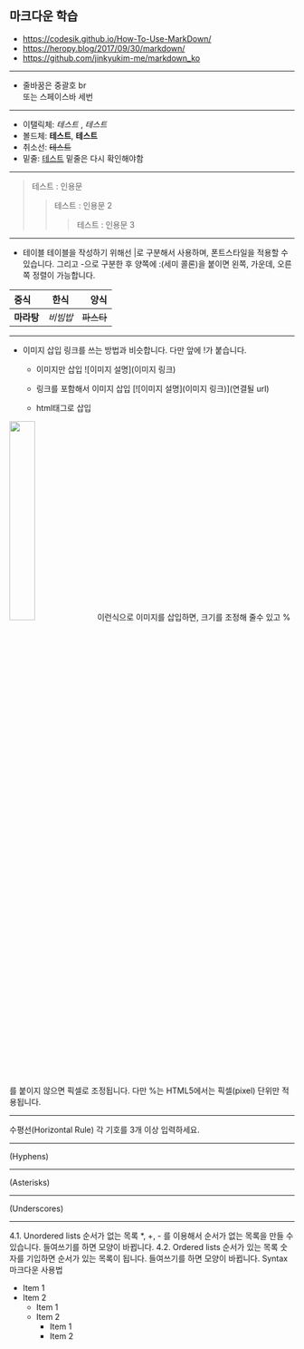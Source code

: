 ## 마크다운 학습 
- https://codesik.github.io/How-To-Use-MarkDown/
- https://heropy.blog/2017/09/30/markdown/
- https://github.com/jinkyukim-me/markdown_ko

---
- 줄바꿈은 중괄호 br <br> 또는 스페이스바 세번
---
- 이탤릭체: *테스트* , _테스트_
- 볼드체: **테스트**, __테스트__
- 취소선: ~~테스트~~
- 밑줄: <u>테스트</u> 밑줄은 다시 확인해야함
---
> 테스트 : 인용문 
>> 테스트 : 인용문 2 
>>> 테스트 : 인용문 3

---
- 테이블
테이블을 작성하기 위해선 |로 구분해서 사용하며, 폰트스타일을 적용할 수 있습니다.
그리고 -으로 구분한 후 양쪽에 :(세미 콜론)을 붙이면 왼쪽, 가운데, 오른쪽 정렬이 가능합니다.

| 중식 | 한식 | 양식 |
|:----------|:----------:|----------:|
| **마라탕** | *비빔밥* | ~~파스타~~ |

---
- 이미지 삽입
링크를 쓰는 방법과 비슷합니다. 다만 앞에 !가 붙습니다.

  * 이미지만 삽입
![이미지 설명](이미지 링크)

  * 링크를 포함해서 이미지 삽입
[![이미지 설명](이미지 링크)](연결될 url)

  * html태그로 삽입 <br>
<img src = "http://image.dongascience.com/Photo/2019/09/d2468576cecf1313437de5a883bfa2ed.jpg" width = "30%" height = "30%" >
이런식으로 이미지를 삽입하면, 크기를 조정해 줄수 있고 %를 붙이지 않으면 픽셀로 조정됩니다. 
다만 %는 HTML5에서는 픽셀(pixel) 단위만 적용됩니다.

---
수평선(Horizontal Rule)
각 기호를 3개 이상 입력하세요.

---
(Hyphens)

***
(Asterisks)

___
(Underscores)

---

4.1. Unordered lists 순서가 없는 목록
*, +, - 를 이용해서 순서가 없는 목록을 만들 수 있습니다.
들여쓰기를 하면 모양이 바뀝니다.
4.2. Ordered lists 순서가 있는 목록
숫자를 기입하면 순서가 있는 목록이 됩니다.
들여쓰기를 하면 모양이 바뀝니다.
Syntax 마크다운 사용법
* Item 1
* Item 2
  * Item 1
  * Item 2
    * Item 1
    * Item 2
